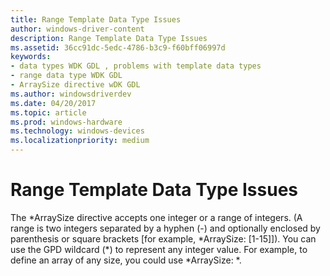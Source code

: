 ```yaml
---
title: Range Template Data Type Issues
author: windows-driver-content
description: Range Template Data Type Issues
ms.assetid: 36cc91dc-5edc-4786-b3c9-f60bff06997d
keywords:
- data types WDK GDL , problems with template data types
- range data type WDK GDL
- ArraySize directive wDK GDL
ms.author: windowsdriverdev
ms.date: 04/20/2017
ms.topic: article
ms.prod: windows-hardware
ms.technology: windows-devices
ms.localizationpriority: medium
---
```


# Range Template Data Type Issues


The \*ArraySize directive accepts one integer or a range of integers. (A range is two integers separated by a hyphen (-) and optionally enclosed by parenthesis or square brackets \[for example, \*ArraySize: \[1-15\]\]). You can use the GPD wildcard (\*) to represent any integer value. For example, to define an array of any size, you could use \*ArraySize: \*.

 

 





